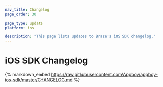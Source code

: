 ```yaml
---
nav_title: Changelog
page_order: 30

page_type: update
platform: ios

description: "This page lists updates to Braze's iOS SDK changelog."
---
```


# iOS SDK Changelog

{% markdown_embed https://raw.githubusercontent.com/Appboy/appboy-ios-sdk/master/CHANGELOG.md %}
